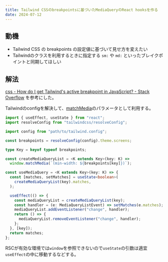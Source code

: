 ```yaml
---
title: Tailwind CSSのbreakpointsに基づいたMediaQueryのReact hooksを作る
date: 2024-07-12
---
```


## 動機

- Tailwind CSS の breakpoints の設定値に基づいて見せ方を変えたい
- Tailwindのクラスを利用するときに指定する `sm:` や `md:` といったブレイクポイントと同期してほしい

## 解法

[css - How do I get Tailwind's active breakpoint in JavaScript? - Stack Overflow](https://stackoverflow.com/questions/59982018/how-do-i-get-tailwinds-active-breakpoint-in-javascript) を参考にした。

Tailwindのconfigを解決して、[matchMedia](https://developer.mozilla.org/ja/docs/Web/API/Window/matchMedia)のパラメータとして利用する。

```ts
import { useEffect, useState } from "react";
import resolveConfig from "tailwindcss/resolveConfig";

import config from "path/to/tailwind.config";

const breakpoints = resolveConfig(config).theme.screens;

type Key = keyof typeof breakpoints;

const createMediaQueryList = <K extends Key>(key: K) =>
  window.matchMedia(`(min-width: ${breakpoints[key]})`);

const useMediaQuery = <K extends Key>(key: K) => {
  const [matches, setMatches] = useState<boolean>(
    createMediaQueryList(key).matches,
  );

  useEffect(() => {
    const mediaQueryList = createMediaQueryList(key);
    const handler = (e: MediaQueryListEvent) => setMatches(e.matches);
    mediaQueryList.addEventListener("change", handler);
    return () => {
      mediaQueryList.removeEventListener("change", handler);
    };
  }, [key]);
  return matches;
};
```

RSCが有効な環境では`window`を参照できないので`useState`の引数は適宜`useEffect`の中に移動するなどする。
